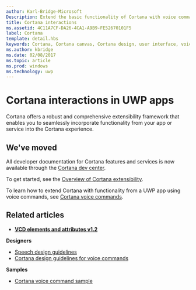 ```yaml
---
author: Karl-Bridge-Microsoft
Description: Extend the basic functionality of Cortana with voice commands that activate a UWP app and execute a single action.
title: Cortana interactions
ms.assetid: 4C11A7CF-DA26-4CA1-A9B9-FE52670101F5
label: Cortana
template: detail.hbs
keywords: Cortana, Cortana canvas, Cortana design, user interface, voice commands, VCD
ms.author: kbridge
ms.date: 02/08/2017
ms.topic: article
ms.prod: windows
ms.technology: uwp
---
```


# Cortana interactions in UWP apps

Cortana offers a robust and comprehensive extensibility framework that enables you to seamlessly incorporate functionality from your app or service into the Cortana experience.

## We've moved

All developer documentation for Cortana features and services is now available through the [Cortana dev center](https://developer.microsoft.com/en-us/cortana).

To get started, see the [Overview of Cortana extensibility](https://msdn.microsoft.com/cortana/getstarted).

To learn how to extend Cortana with functionality from a UWP app using voice commands, see [Cortana voice commands](https://developer.microsoft.com/en-us/cortana). 

## Related articles

* [**VCD elements and attributes v1.2**](https://msdn.microsoft.com/library/windows/apps/dn706593)

**Designers**
* [Speech design guidelines](https://msdn.microsoft.com/windows/uwp/input-and-devices/speech-interactions)
* [Cortana design guidelines for voice commands](https://msdn.microsoft.com/en-us/cortana/voicecommands/voicecommand-design-guidelines)

**Samples**
* [Cortana voice command sample](http://go.microsoft.com/fwlink/p/?LinkID=619899)
 

 




